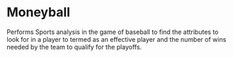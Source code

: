 # Moneyball
Performs Sports analysis in the game of baseball to find the attributes to look for in a player to termed as an effective player and the number of wins needed by the team to qualify for the playoffs. 
